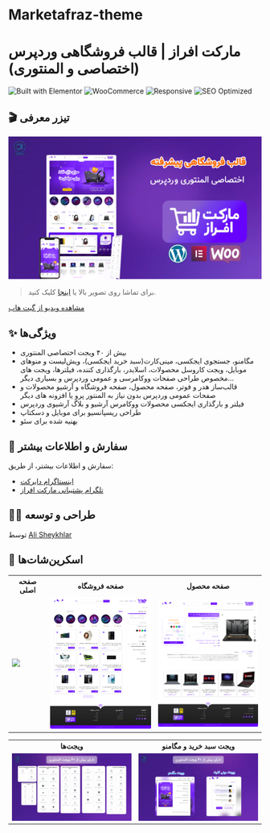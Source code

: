 # Marketafraz-theme
# مارکت افراز | قالب فروشگاهی وردپرس (اختصاصی و المنتوری)

![Built with Elementor](https://img.shields.io/badge/Built%20with-Elementor-%23D30C5C?style=for-the-badge&logo=elementor)
![WooCommerce](https://img.shields.io/badge/WooCommerce-96588A?style=for-the-badge&logo=woocommerce&logoColor=white)
![Responsive](https://img.shields.io/badge/Responsive-Yes-brightgreen?style=for-the-badge&logo=android)
![SEO Optimized](https://img.shields.io/badge/SEO-Optimized-blue?style=for-the-badge&logo=google)

## 🎬 تیزر معرفی

[![مشاهده ویدیو در آپارات](demo/screenshots/cover.png)](https://www.aparat.com/v/lhr8883)

> برای تماشا روی تصویر بالا یا [اینجا](https://www.aparat.com/v/lhr8883) کلیک کنید.

[مشاهده ویدیو از گیت هاب](https://alisheykhlar.github.io/Marketafraz-theme/)

## ✨ ویژگی‌ها
- بیش از ۴۰ ویجت اختصاصی المنتوری
- مگامنو، جستجوی ایجکسی، مینی‌کارت(سبد خرید ایجکسی)، ویش‌لیست و منوهای موبایل، ویجت کاروسل محصولات، اسلایدر، بارگذاری کننده، فیلترها، ویجت های مخصوص طراحی صفحات ووکامرسی و عمومی وردپرس و بسیاری دیگر...
- قالب‌ساز هدر و فوتر، صفحه محصول، صفحه فروشگاه و آرشیو محصولات و صفحات عمومی وردپرس بدون نیاز به المنتور پرو یا افزونه های دیگر
- فیلتر و بارگذاری ایجکسی محصولات ووکامرس آرشیو و بلاگ آرشیوی وردپرس
- طراحی ریسپانسیو برای موبایل و دسکتاپ
- بهنیه شده برای سئو

## 📩 سفارش و اطلاعات بیشتر
سفارش و اطلاعات بیشتر، از طریق:  
- [اینستاگرام دایرکت](https://instagram.com/ali_shk.ir)  
- [تلگرام پشتیبانی مارکت افراز](https://t.me/marketafraz)

## 👨‍💻 طراحی و توسعه
توسط [Ali Sheykhlar](https://github.com/AliSheykhlar)

## 📸 اسکرین‌شات‌ها
<p align="center">
  <table>
    <tr>
      <th>صفحه اصلی</th>
      <th>صفحه فروشگاه</th>
      <th>صفحه محصول</th>
    </tr>
    <tr>
      <td><img src="demo/screenshots/home-page.png" width="250"></td>
      <td><img src="demo/screenshots/shop-page.png" width="250"></td>
      <td><img src="demo/screenshots/product-page.png" width="250"></td>
    </tr>
  </table>
</p>
<p align="center">
  <table>
    <tr>
      <th>ویجت‌ها</th>
      <th>ویجت سبد خرید و مگامنو</th>
    </tr>
    <tr>
      <td><img src="demo/screenshots/s2.png" width="250"></td>
      <td><img src="demo/screenshots/megamenu-widget.png" width="250"></td>
    </tr>
  </table>
</p>
